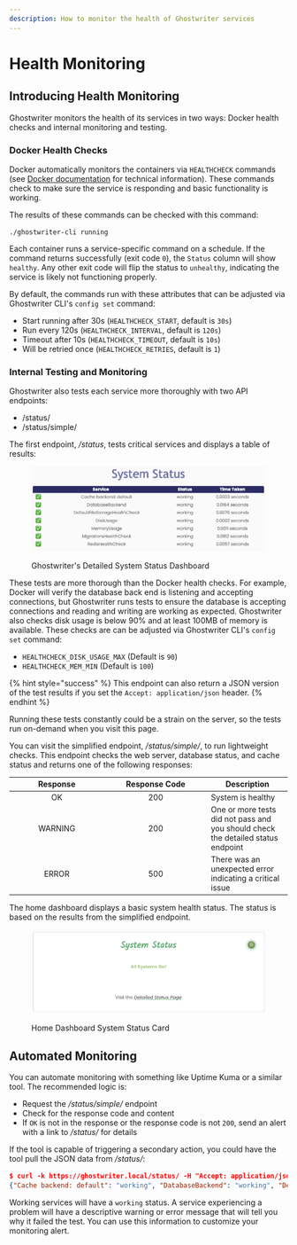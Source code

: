 ```yaml
---
description: How to monitor the health of Ghostwriter services
---
```


# Health Monitoring

## Introducing Health Monitoring

Ghostwriter monitors the health of its services in two ways: Docker health checks and internal monitoring and testing.

### Docker Health Checks

Docker automatically monitors the containers via `HEALTHCHECK` commands (see [Docker documentation](https://docs.docker.com/engine/reference/builder/#healthcheck) for technical information). These commands check to make sure the service is responding and basic functionality is working.

The results of these commands can be checked with this command:

```
./ghostwriter-cli running
```

Each container runs a service-specific command on a schedule. If the command returns successfully (exit code `0`), the `Status` column will show `healthy`. Any other exit code will flip the status to `unhealthy`, indicating the service is likely not functioning properly.

By default, the commands run with these attributes that can be adjusted via Ghostwriter CLI's `config set` command:

* Start running after 30s (`HEALTHCHECK_START`, default is `30s`)
* Run every 120s (`HEALTHCHECK_INTERVAL`, default is `120s`)
* Timeout after 10s (`HEALTHCHECK_TIMEOUT`, default is `10s`)
* Will be retried once (`HEALTHCHECK_RETRIES`, default is `1`)

### Internal Testing and Monitoring

Ghostwriter also tests each service more thoroughly with two API endpoints:

* /status/
* /status/simple/

The first endpoint, _/status_, tests critical services and displays a table of results:

<figure><img src="../.gitbook/assets/image (34).png" alt=""><figcaption><p>Ghostwriter's Detailed System Status Dashboard</p></figcaption></figure>

These tests are more thorough than the Docker health checks. For example, Docker will verify the database back end is listening and accepting connections, but Ghostwriter runs tests to ensure the database is accepting connections and reading and writing are working as expected. Ghostwriter also checks disk usage is below 90% and at least 100MB of memory is available. These checks are can be adjusted via Ghostwriter CLI's `config set` command:

* `HEALTHCHECK_DISK_USAGE_MAX` (Default is `90`)
* `HEALTHCHECK_MEM_MIN` (Default is `100`)

{% hint style="success" %}
This endpoint can also return a JSON version of the test results if you set the `Accept: application/json` header.
{% endhint %}

Running these tests constantly could be a strain on the server, so the tests run on-demand when you visit this page.

You can visit the simplified endpoint, _/status/simple/_, to run lightweight checks. This endpoint checks the web server, database status, and cache status and returns one of the following responses:

<table><thead><tr><th width="158" align="center">Response</th><th width="172" align="center">Response Code</th><th>Description</th></tr></thead><tbody><tr><td align="center">OK</td><td align="center">200</td><td>System is healthy</td></tr><tr><td align="center">WARNING</td><td align="center">200</td><td>One or more tests did not pass and you should check the detailed status endpoint</td></tr><tr><td align="center">ERROR</td><td align="center">500</td><td>There was an unexpected error indicating a critical issue</td></tr></tbody></table>

The home dashboard displays a basic system health status. The status is based on the results from the simplified endpoint.

<figure><img src="../.gitbook/assets/image (60).png" alt=""><figcaption><p>Home Dashboard System Status Card</p></figcaption></figure>

## Automated Monitoring

You can automate monitoring with something like Uptime Kuma or a similar tool. The recommended logic is:

* Request the _/status/simple/_ endpoint
* Check for the response code and content
* If `OK` is not in the response or the response code is not `200`, send an alert with a link to _/status/_ for details

If the tool is capable of triggering a secondary action, you could have the tool pull the JSON data from _/status/_:

```json
$ curl -k https://ghostwriter.local/status/ -H "Accept: application/json"
{"Cache backend: default": "working", "DatabaseBackend": "working", "DefaultFileStorageHealthCheck": "working", "DiskUsage": "working", "MemoryUsage": "working", "MigrationsHealthCheck": "working", "RedisHealthCheck": "working"}
```

Working services will have a `working` status. A service experiencing a problem will have a descriptive warning or error message that will tell you why it failed the test. You can use this information to customize your monitoring alert.
